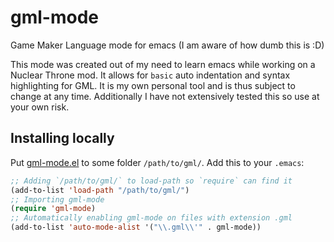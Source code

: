 # gml-mode
Game Maker Language mode for emacs (I am aware of how dumb this is :D)

This mode was created out of my need to learn emacs while working on a Nuclear Throne mod.
It allows for `basic` auto indentation and syntax highlighting for GML. It is my own personal
tool and is thus subject to change at any time. Additionally I have not extensively tested
this so use at your own risk.

## Installing locally

Put [gml-mode.el](./gml-mode.el) to some folder `/path/to/gml/`. Add this to your `.emacs`:

```el
;; Adding `/path/to/gml/` to load-path so `require` can find it
(add-to-list 'load-path "/path/to/gml/")
;; Importing gml-mode
(require 'gml-mode)
;; Automatically enabling gml-mode on files with extension .gml
(add-to-list 'auto-mode-alist '("\\.gml\\'" . gml-mode))
```
